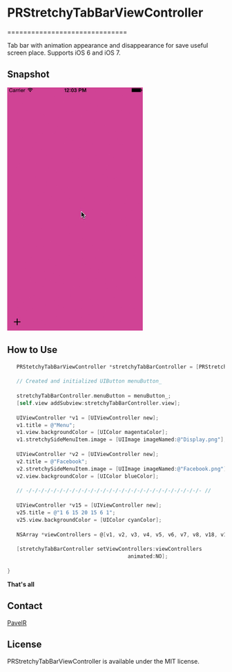 # PRStretchyTabBarViewController
==============================

Tab bar with animation appearance and disappearance for save useful screen place. Supports iOS 6 and iOS 7.

## Snapshot

![PRStretchySideMenuView Top Rigth](https://github.com/pavelR/PRStretchyTabBarViewController/raw/master/Demo.gif)   

## How to Use

```objective-c
   PRStetchyTabBarViewController *stretchyTabBarController = [PRStretchyTabBarViewController new];

   // Created and initialized UIButton menuButton_
   
   stretchyTabBarController.menuButton = menuButton_;
   [self.view addSubview:stretchyTabBarController.view];
   
   UIViewController *v1 = [UIViewController new];
   v1.title = @"Menu";
   v1.view.backgroundColor = [UIColor magentaColor];
   v1.stretchySideMenuItem.image = [UIImage imageNamed:@"Display.png"];
   
   UIViewController *v2 = [UIViewController new];
   v2.title = @"Facebook";
   v2.stretchySideMenuItem.image = [UIImage imageNamed:@"Facebook.png"];
   v2.view.backgroundColor = [UIColor blueColor];
   
   // -/-/-/-/-/-/-/-/-/-/-/-/-/-/-/-/-/-/-/-/-/-/-/-/-/-/-/-/- //
   
   UIViewController *v15 = [UIViewController new];
   v25.title = @"1 6 15 20 15 6 1";
   v25.view.backgroundColor = [UIColor cyanColor];
   
   NSArray *viewControllers = @[v1, v2, v3, v4, v5, v6, v7, v8, v18, v19, v20, v21, v22, v23, v24, v25];
   
   [stretchyTabBarController setViewControllers:viewControllers
                                       animated:NO];
   
}

```

**That's all**

## Contact
[PavelR](http://github.com/pavelR)
## License

PRStretchyTabBarViewController is available under the MIT license.
